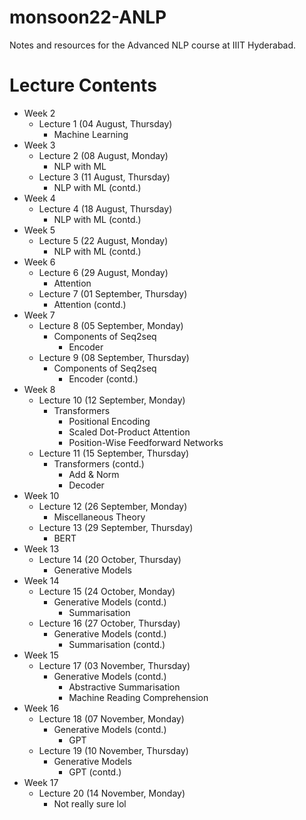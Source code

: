 # monsoon22-ANLP
Notes and resources for the Advanced NLP course at IIIT Hyderabad.

# Lecture Contents
* Week 2
    - Lecture 1 (04 August, Thursday)
        - Machine Learning
* Week 3
    - Lecture 2 (08 August, Monday)
        - NLP with ML
    - Lecture 3 (11 August, Thursday)
        - NLP with ML (contd.)
* Week 4
    - Lecture 4 (18 August, Thursday)
        - NLP with ML (contd.)
* Week 5
    - Lecture 5 (22 August, Monday)
        - NLP with ML (contd.)
* Week 6
    - Lecture 6 (29 August, Monday)
        - Attention
    - Lecture 7 (01 September, Thursday)
        - Attention (contd.)
* Week 7
    - Lecture 8 (05 September, Monday)
        - Components of Seq2seq
            - Encoder
    - Lecture 9 (08 September, Thursday)
        - Components of Seq2seq
            - Encoder (contd.)
* Week 8
    - Lecture 10 (12 September, Monday)
        - Transformers
            - Positional Encoding
            - Scaled Dot-Product Attention
            - Position-Wise Feedforward Networks
    - Lecture 11 (15 September, Thursday)
        - Transformers (contd.)
            - Add & Norm
            - Decoder
* Week 10
    - Lecture 12 (26 September, Monday)
        - Miscellaneous Theory
    - Lecture 13 (29 September, Thursday)
        - BERT
* Week 13
    - Lecture 14 (20 October, Thursday)
        - Generative Models
* Week 14
    - Lecture 15 (24 October, Monday)
        - Generative Models (contd.)
            - Summarisation
    - Lecture 16 (27 October, Thursday)
        - Generative Models (contd.)
            - Summarisation (contd.)
* Week 15
    - Lecture 17 (03 November, Thursday)
        - Generative Models (contd.)
            - Abstractive Summarisation
            - Machine Reading Comprehension
* Week 16
    - Lecture 18 (07 November, Monday)
        - Generative Models (contd.)
            - GPT
    - Lecture 19 (10 November, Thursday)
        - Generative Models
            - GPT (contd.)
* Week 17
    - Lecture 20 (14 November, Monday)
        - Not really sure lol